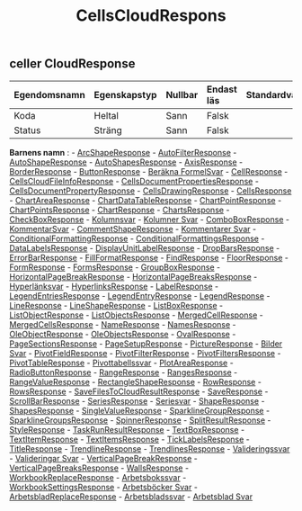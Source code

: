﻿---
title: CellsCloudRespons
second_title: Aspose.Cells Cloud Documen
type: docs
url: /sv/specification/model/cellscloudresponse/
description: "Aspose.Cells Molnmodellspecifikation: CellsCloudResponse. Hantera enkelt Excel och andra kalkylarksdokument med funktioner som att öppna, generera, redigera, dela, slå samman, jämföra och konvertera"
weight: 50
---
## **celler CloudResponse**

 

| Egendomsnamn| Egenskapstyp| Nullbar| Endast läs| Standardvärde| Beskrivning|
|:- |:- |:- |:- |:- |:- |
| Koda| Heltal| Sann| Falsk|||
| Status| Sträng| Sann| Falsk|||

**Barnens namn** : 
	-  [ArcShapeResponse](arcshaperesponse) 
	-  [AutoFilterResponse](autofilterresponse) 
	-  [AutoShapeResponse](autoshaperesponse) 
	-  [AutoShapesResponse](autoshapesresponse) 
	-  [AxisResponse](axisresponse) 
	-  [BorderResponse](borderresponse) 
	-  [ButtonResponse](buttonresponse) 
	-  [Beräkna FormelSvar](calculateformularesponse) 
	-  [CellResponse](cellresponse) 
	-  [CellsCloudFileInfoResponse](cellscloudfileinforesponse) 
	-  [CellsDocumentPropertiesResponse](cellsdocumentpropertiesresponse) 
	-  [CellsDocumentPropertyResponse](cellsdocumentpropertyresponse) 
	-  [CellsDrawingResponse](cellsdrawingresponse) 
	-  [CellsResponse](cellsresponse) 
	-  [ChartAreaResponse](chartarearesponse) 
	-  [ChartDataTableResponse](chartdatatableresponse) 
	-  [ChartPointResponse](chartpointresponse) 
	-  [ChartPointsResponse](chartpointsresponse) 
	-  [ChartResponse](chartresponse) 
	-  [ChartsResponse](chartsresponse) 
	-  [CheckBoxResponse](checkboxresponse) 
	-  [Kolumnsvar](columnresponse) 
	-  [Kolumner Svar](columnsresponse) 
	-  [ComboBoxResponse](comboboxresponse) 
	-  [KommentarSvar](commentresponse) 
	-  [CommentShapeResponse](commentshaperesponse) 
	-  [Kommentarer Svar](commentsresponse) 
	-  [ConditionalFormattingResponse](conditionalformattingresponse) 
	-  [ConditionalFormattingsResponse](conditionalformattingsresponse) 
	-  [DataLabelsResponse](datalabelsresponse) 
	-  [DisplayUnitLabelResponse](displayunitlabelresponse) 
	-  [DropBarsResponse](dropbarsresponse) 
	-  [ErrorBarResponse](errorbarresponse) 
	-  [FillFormatResponse](fillformatresponse) 
	-  [FindResponse](findresponse) 
	-  [FloorResponse](floorresponse) 
	-  [FormResponse](formresponse) 
	-  [FormsResponse](formsresponse) 
	-  [GroupBoxResponse](groupboxresponse) 
	-  [HorizontalPageBreakResponse](horizontalpagebreakresponse) 
	-  [HorizontalPageBreaksResponse](horizontalpagebreaksresponse) 
	-  [Hyperlänksvar](hyperlinkresponse) 
	-  [HyperlinksResponse](hyperlinksresponse) 
	-  [LabelResponse](labelresponse) 
	-  [LegendEntriesResponse](legendentriesresponse) 
	-  [LegendEntryResponse](legendentryresponse) 
	-  [LegendResponse](legendresponse) 
	-  [LineResponse](lineresponse) 
	-  [LineShapeResponse](lineshaperesponse) 
	-  [ListBoxResponse](listboxresponse) 
	-  [ListObjectResponse](listobjectresponse) 
	-  [ListObjectsResponse](listobjectsresponse) 
	-  [MergedCellResponse](mergedcellresponse) 
	-  [MergedCellsResponse](mergedcellsresponse) 
	-  [NameResponse](nameresponse) 
	-  [NamesResponse](namesresponse) 
	-  [OleObjectResponse](oleobjectresponse) 
	-  [OleObjectsResponse](oleobjectsresponse) 
	-  [OvalResponse](ovalresponse) 
	-  [PageSectionsResponse](pagesectionsresponse) 
	-  [PageSetupResponse](pagesetupresponse) 
	-  [PictureResponse](pictureresponse) 
	-  [Bilder Svar](picturesresponse) 
	-  [PivotFieldResponse](pivotfieldresponse) 
	-  [PivotFilterResponse](pivotfilterresponse) 
	-  [PivotFiltersResponse](pivotfiltersresponse) 
	-  [PivotTableResponse](pivottableresponse) 
	-  [Pivottabellssvar](pivottablesresponse) 
	-  [PlotAreaResponse](plotarearesponse) 
	-  [RadioButtonResponse](radiobuttonresponse) 
	-  [RangeResponse](rangeresponse) 
	-  [RangesResponse](rangesresponse) 
	-  [RangeValueResponse](rangevalueresponse) 
	-  [RectangleShapeResponse](rectangleshaperesponse) 
	-  [RowResponse](rowresponse) 
	-  [RowsResponse](rowsresponse) 
	-  [SaveFilesToCloudResultResponse](savefilestocloudresultresponse) 
	-  [SaveResponse](saveresponse) 
	-  [ScrollBarResponse](scrollbarresponse) 
	-  [SeriesResponse](seriesesresponse) 
	-  [Seriesvar](seriesresponse) 
	-  [ShapeResponse](shaperesponse) 
	-  [ShapesResponse](shapesresponse) 
	-  [SingleValueResponse](singlevalueresponse) 
	-  [SparklineGroupResponse](sparklinegroupresponse) 
	-  [SparklineGroupsResponse](sparklinegroupsresponse) 
	-  [SpinnerResponse](spinnerresponse) 
	-  [SplitResultResponse](splitresultresponse) 
	-  [StyleResponse](styleresponse) 
	-  [TaskRunResultResponse](taskrunresultresponse) 
	-  [TextBoxResponse](textboxresponse) 
	-  [TextItemResponse](textitemresponse) 
	-  [TextItemsResponse](textitemsresponse) 
	-  [TickLabelsResponse](ticklabelsresponse) 
	-  [TitleResponse](titleresponse) 
	-  [TrendlineResponse](trendlineresponse) 
	-  [TrendlinesResponse](trendlinesresponse) 
	-  [Valideringssvar](validationresponse) 
	-  [Valideringar Svar](validationsresponse) 
	-  [VerticalPageBreakResponse](verticalpagebreakresponse) 
	-  [VerticalPageBreaksResponse](verticalpagebreaksresponse) 
	-  [WallsResponse](wallsresponse) 
	-  [WorkbookReplaceResponse](workbookreplaceresponse) 
	-  [Arbetsbokssvar](workbookresponse) 
	-  [WorkbookSettingsResponse](workbooksettingsresponse) 
	-  [Arbetsböcker Svar](workbooksresponse) 
	-  [ArbetsbladReplaceResponse](worksheetreplaceresponse) 
	-  [Arbetsbladssvar](worksheetresponse) 
	-  [Arbetsblad Svar](worksheetsresponse) 
